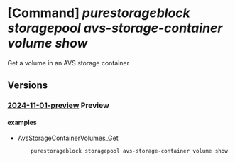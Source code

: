 # [Command] _purestorageblock storagepool avs-storage-container volume show_

Get a volume in an AVS storage container

## Versions

### [2024-11-01-preview](/Resources/mgmt-plane/L3N1YnNjcmlwdGlvbnMve30vcmVzb3VyY2Vncm91cHMve30vcHJvdmlkZXJzL3B1cmVzdG9yYWdlLmJsb2NrL3N0b3JhZ2Vwb29scy97fS9hdnNzdG9yYWdlY29udGFpbmVycy97fS92b2x1bWVzL3t9/2024-11-01-preview.xml) **Preview**

<!-- mgmt-plane /subscriptions/{}/resourcegroups/{}/providers/purestorage.block/storagepools/{}/avsstoragecontainers/{}/volumes/{} 2024-11-01-preview -->

#### examples

- AvsStorageContainerVolumes_Get
    ```bash
        purestorageblock storagepool avs-storage-container volume show --resource-group rgpurestorage --storage-pool-name storagePoolname --storage-container-name name --volume-id cbdec-ddbb
    ```
